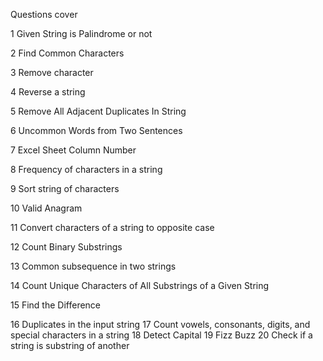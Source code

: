 Questions cover

1	Given String is Palindrome or not

2	Find Common Characters

3	Remove character

4	Reverse a string

5	Remove All Adjacent Duplicates In String

6	Uncommon Words from Two Sentences

7	Excel Sheet Column Number

8	Frequency of characters in a string

9	Sort string of characters

10	Valid Anagram

11	Convert characters of a string to opposite case

12	Count Binary Substrings

13	Common subsequence in two strings

14	Count Unique Characters of All Substrings of a Given String

15	Find the Difference

16	Duplicates in the input string
17	Count vowels, consonants, digits, and special characters in a string
18	Detect Capital
19	Fizz Buzz
20	Check if a string is substring of another
